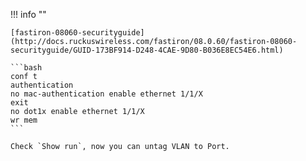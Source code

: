 !!! info ""

    [fastiron-08060-securityguide](http://docs.ruckuswireless.com/fastiron/08.0.60/fastiron-08060-securityguide/GUID-173BF914-D248-4CAE-9D80-B036E8EC54E6.html)

    ```bash
    conf t
    authentication
    no mac-authentication enable ethernet 1/1/X
    exit
    no dot1x enable ethernet 1/1/X
    wr mem
    ```

    Check `Show run`, now you can untag VLAN to Port.
